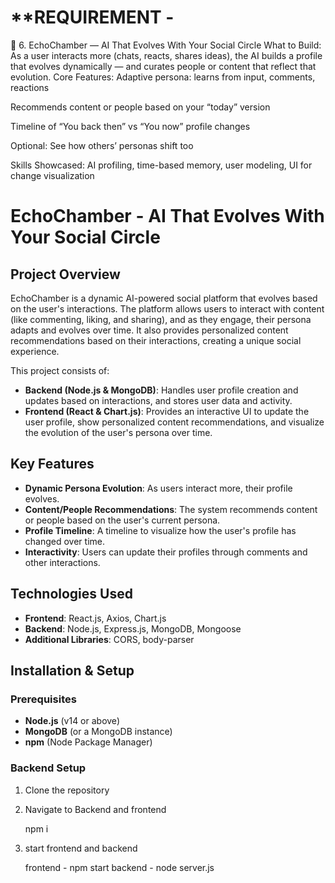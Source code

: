 # **REQUIREMENT - 

🧬 6. EchoChamber — AI That Evolves With Your Social Circle
What to Build:
 As a user interacts more (chats, reacts, shares ideas), the AI builds a profile that evolves dynamically — and curates people or content that reflect that evolution.
Core Features:
Adaptive persona: learns from input, comments, reactions


Recommends content or people based on your “today” version


Timeline of “You back then” vs “You now” profile changes


Optional: See how others’ personas shift too


Skills Showcased: AI profiling, time-based memory, user modeling, UI for change visualization


# **EchoChamber - AI That Evolves With Your Social Circle**

## **Project Overview**
EchoChamber is a dynamic AI-powered social platform that evolves based on the user's interactions. The platform allows users to interact with content (like commenting, liking, and sharing), and as they engage, their persona adapts and evolves over time. It also provides personalized content recommendations based on their interactions, creating a unique social experience.

This project consists of:
- **Backend (Node.js & MongoDB)**: Handles user profile creation and updates based on interactions, and stores user data and activity.
- **Frontend (React & Chart.js)**: Provides an interactive UI to update the user profile, show personalized content recommendations, and visualize the evolution of the user's persona over time.

## **Key Features**
- **Dynamic Persona Evolution**: As users interact more, their profile evolves.
- **Content/People Recommendations**: The system recommends content or people based on the user's current persona.
- **Profile Timeline**: A timeline to visualize how the user's profile has changed over time.
- **Interactivity**: Users can update their profiles through comments and other interactions.

## **Technologies Used**
- **Frontend**: React.js, Axios, Chart.js
- **Backend**: Node.js, Express.js, MongoDB, Mongoose
- **Additional Libraries**: CORS, body-parser

## **Installation & Setup**

### **Prerequisites**
- **Node.js** (v14 or above)
- **MongoDB** (or a MongoDB instance)
- **npm** (Node Package Manager)

### **Backend Setup**
1. Clone the repository

2. Navigate to Backend and frontend
   
   npm i

3. start frontend and backend

   frontend - npm start
   backend - node server.js
